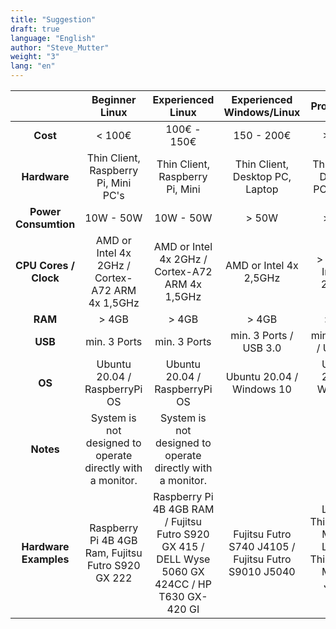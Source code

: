 ```yaml
---
title: "Suggestion"
draft: true
language: "English"
author: "Steve_Mutter"
weight: "3"
lang: "en"
---
```



[comment]: <> (Fact Check)
[comment]: <> (Are this usefull?)

| | **Beginner Linux** | **Experienced Linux** | **Experienced Windows/Linux** | **Pro Version** |
|:---------------------:|:----------------------------------------------------------:|:--------------------------------------------------------------------------------------------------:|:----------------------------------------------------:|:----------------------------------------------------------------:|
| **Cost**              | < 100€ | 100€ - 150€   | 150 - 200€ | >250€ |
| **Hardware**          | Thin Client, Raspberry Pi, Mini PC's | Thin Client, Raspberry Pi, Mini | Thin Client, Desktop PC, Laptop | Thin Client, Desktop PC, Laptop |
| **Power Consumtion**  | 10W - 50W | 10W - 50W | > 50W | > 50W 
| **CPU Cores / Clock** | AMD or Intel 4x 2GHz / Cortex-A72 ARM 4x 1,5GHz| AMD or Intel 4x 2GHz / Cortex-A72 ARM 4x 1,5GHz | AMD or Intel 4x 2,5GHz | > AMD or Intel 4x 2,5GHz |
| **RAM**               | > 4GB | > 4GB | > 4GB | > 8GB |
| **USB**               | min. 3 Ports | min. 3 Ports | min. 3 Ports / USB 3.0 | min. 3 Ports / USB 3.0 |
| **OS**                | Ubuntu 20.04 / RaspberryPi OS | Ubuntu 20.04 / RaspberryPi OS | Ubuntu 20.04 / Windows 10 | Ubuntu 20.04 / Windows 10 |
| **Notes**             | System is not designed to operate directly with a monitor. | System is not designed to operate directly with a monitor. | |  |
| **Hardware Examples** | Raspberry Pi 4B 4GB Ram, Fujitsu Futro  S920 GX 222 | Raspberry Pi 4B 4GB RAM / Fujitsu Futro  S920 GX 415 / DELL Wyse 5060 GX 424CC / HP T630 GX-420 GI | Fujitsu Futro S740 J4105 / Fujitsu Futro S9010 J5040 | Lenovo ThinkCentre M93p / Lenovo ThinkCentre M900 / Jujitsu Q956 |
